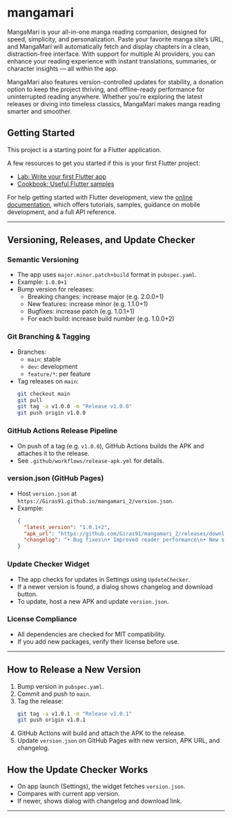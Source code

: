 # mangamari

MangaMari is your all-in-one manga reading companion, designed for speed, simplicity, and personalization. Paste your favorite manga site’s URL, and MangaMari will automatically fetch and display chapters in a clean, distraction-free interface. With support for multiple AI providers, you can enhance your reading experience with instant translations, summaries, or character insights — all within the app.

MangaMari also features version-controlled updates for stability, a donation option to keep the project thriving, and offline-ready performance for uninterrupted reading anywhere. Whether you’re exploring the latest releases or diving into timeless classics, MangaMari makes manga reading smarter and smoother.

## Getting Started

This project is a starting point for a Flutter application.

A few resources to get you started if this is your first Flutter project:

- [Lab: Write your first Flutter app](https://docs.flutter.dev/get-started/codelab)
- [Cookbook: Useful Flutter samples](https://docs.flutter.dev/cookbook)

For help getting started with Flutter development, view the
[online documentation](https://docs.flutter.dev/), which offers tutorials,
samples, guidance on mobile development, and a full API reference.

---

## Versioning, Releases, and Update Checker

### Semantic Versioning
- The app uses `major.minor.patch+build` format in `pubspec.yaml`.
- Example: `1.0.0+1`
- Bump version for releases:
  - Breaking changes: increase major (e.g. 2.0.0+1)
  - New features: increase minor (e.g. 1.1.0+1)
  - Bugfixes: increase patch (e.g. 1.0.1+1)
  - For each build: increase build number (e.g. 1.0.0+2)

### Git Branching & Tagging
- Branches:
  - `main`: stable
  - `dev`: development
  - `feature/*`: per feature
- Tag releases on `main`:
  ```sh
  git checkout main
  git pull
  git tag -a v1.0.0 -m "Release v1.0.0"
  git push origin v1.0.0
  ```

### GitHub Actions Release Pipeline
- On push of a tag (e.g. `v1.0.0`), GitHub Actions builds the APK and attaches it to the release.
- See `.github/workflows/release-apk.yml` for details.

### version.json (GitHub Pages)
- Host `version.json` at `https://Giras91.github.io/mangamari_2/version.json`.
- Example:
  ```json
  {
    "latest_version": "1.0.1+2",
    "apk_url": "https://github.com/Giras91/mangamari_2/releases/download/v1.0.1/app-release.apk",
    "changelog": "• Bug fixes\n• Improved reader performance\n• New source manager UI"
  }
  ```

### Update Checker Widget
- The app checks for updates in Settings using `UpdateChecker`.
- If a newer version is found, a dialog shows changelog and download button.
- To update, host a new APK and update `version.json`.

### License Compliance
- All dependencies are checked for MIT compatibility.
- If you add new packages, verify their license before use.

---

## How to Release a New Version
1. Bump version in `pubspec.yaml`.
2. Commit and push to `main`.
3. Tag the release:
   ```sh
   git tag -a v1.0.1 -m "Release v1.0.1"
   git push origin v1.0.1
   ```
4. GitHub Actions will build and attach the APK to the release.
5. Update `version.json` on GitHub Pages with new version, APK URL, and changelog.

## How the Update Checker Works
- On app launch (Settings), the widget fetches `version.json`.
- Compares with current app version.
- If newer, shows dialog with changelog and download link.

---
